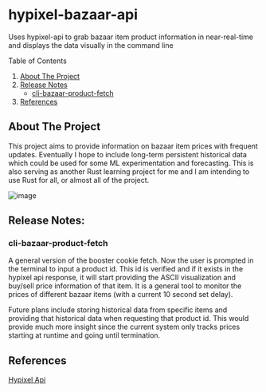 # hypixel-bazaar-api
Uses hypixel-api to grab bazaar item product information in near-real-time and displays the data visually in the command line

<!-- TABLE OF CONTENTS -->

  <summary>Table of Contents</summary>
  <ol>
    <li>
      <a href="#about-the-project">About The Project</a>
    </li>
    <li>
      <a href="#release-notes">Release Notes</a>
      <ul>
        <li><a href="#cli-bazaar-product-fetch">cli-bazaar-product-fetch</a></li>
      </ul>
    </li>
    <li>
      <a href="#references">References</a>
    </li>
  </ol>

## About The Project

This project aims to provide information on bazaar item prices with frequent updates. Eventually I hope to include long-term persistent historical data which could be used for some ML experimentation and forecasting.
This is also serving as another Rust learning project for me and I am intending to use Rust for all, or almost all of the project.

![image](https://github.com/Feromond/hypixel-bazaar-api/assets/53460081/476b1759-6198-42b8-b109-392037558cbf)

## Release Notes:

### cli-bazaar-product-fetch
A general version of the booster cookie fetch. Now the user is prompted in the terminal to input a product id. This id is verified and if it exists in the hypixel api response, it will start providing the ASCII visualization and buy/sell price information of that item. It is a general tool to monitor the prices of different bazaar items (with a current 10 second set delay).

Future plans include storing historical data from specific items and providing that historical data when requesting that product id. This would provide much more insight since the current system only tracks prices starting at runtime and going until termination.

## References

[Hypixel Api](https://api.hypixel.net/)
